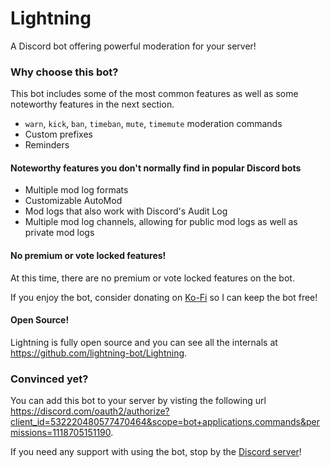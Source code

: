 # Lightning

A Discord bot offering powerful moderation for your server!

### Why choose this bot?

This bot includes some of the most common features as well as some noteworthy features in the next section.

- `warn`, `kick`, `ban`, `timeban`, `mute`, `timemute` moderation commands
- Custom prefixes
- Reminders

#### Noteworthy features you don't normally find in popular Discord bots
- Multiple mod log formats
- Customizable AutoMod
- Mod logs that also work with Discord's Audit Log
- Multiple mod log channels, allowing for public mod logs as well as private mod logs

#### No premium or vote locked features!
At this time, there are no premium or vote locked features on the bot.

If you enjoy the bot, consider donating on [Ko-Fi](https://ko-fi.com/lightsage) so I can keep the bot free!

#### Open Source!
Lightning is fully open source and you can see all the internals at <https://github.com/lightning-bot/Lightning>.

### Convinced yet?
You can add this bot to your server by visting the following url <https://discord.com/oauth2/authorize?client_id=532220480577470464&scope=bot+applications.commands&permissions=1118705151190>.

If you need any support with using the bot, stop by the [Discord server](https://short.lightsage.dev/discord)!
